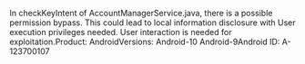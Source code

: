 In checkKeyIntent of AccountManagerService.java, there is a possible permission bypass. This could lead to local information disclosure with User execution privileges needed. User interaction is needed for exploitation.Product: AndroidVersions: Android-10 Android-9Android ID: A-123700107